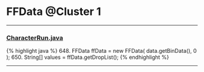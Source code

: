 # FFData @Cluster 1

***

### [CharacterRun.java](https://searchcode.com/codesearch/view/97384484/)
{% highlight java %}
648. FFData ffData = new FFData( data.getBinData(), 0 );
650. String[] values = ffData.getDropList();
{% endhighlight %}

***

